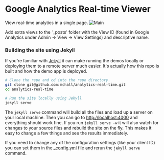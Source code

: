 Google Analytics Real-time Viewer
================================

View real-time analytics in a single page.
![Main](http://mchall.github.io/Images/AnalyticsViewer/AnalyticsViewer.png)

Add extra views to the '_posts' folder with the View ID (found in Google Analytics under Admin -> View -> View Settings) and descriptive name. 

### Building the site using Jekyll

If you're familiar with [Jekyll](http://jekyllrb.com) it can make running the demos locally or deploying them to a remote server much easier. It's actually how this repo is built and how the demo app is deployed.

```sh
# Clone the repo and cd into the repo directory.
git clone git@github.com:mchall/analytics-real-time.git
cd analytics-real-time

# Run the site locally using Jekyll
jekyll serve
```

The `jekyll serve` command will build all the files and load up a server on your local machine. Then you can go to [http://localhost:4000](http://localhost:4000) and everything should work fine. If you run `jekyll serve -w` it will also watch for changes to your source files and rebuild the site on the fly. This makes it easy to change a few things and see the results immediately.

If you need to change any of the configuration settings (like your client ID) you can set them in the [_config.yml](https://github.com/mchall/analytics-real-time/blob/master/_config.yml) file and rerun the `jekyll serve` command.
